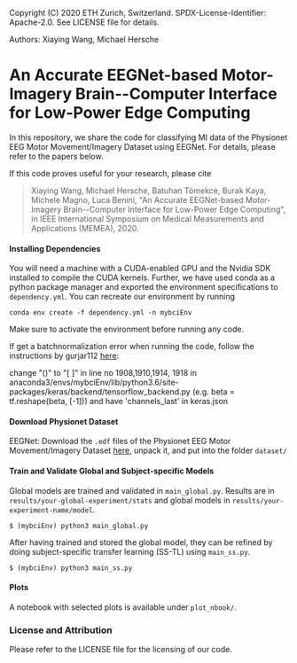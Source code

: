 Copyright (C) 2020 ETH Zurich, Switzerland. SPDX-License-Identifier: Apache-2.0. See LICENSE file for details.

Authors: Xiaying Wang, Michael Hersche

# An Accurate EEGNet-based Motor-Imagery Brain--Computer Interface for Low-Power Edge Computing

In this repository, we share the code for classifying MI data of the Physionet EEG Motor Movement/Imagery Dataset using EEGNet. 
For details, please refer to the papers below. 

If this code proves useful for your research, please cite
> Xiaying Wang, Michael Hersche, Batuhan Tömekce, Burak Kaya, Michele Magno, Luca Benini, "An Accurate EEGNet-based Motor-Imagery Brain--Computer Interface for Low-Power Edge Computing", in IEEE International Symposium on Medical Measurements and Applications (MEMEA), 2020.  
<!--DOI (preprint): [10.3929/ethz-b-000282732](https://www.research-collection.ethz.ch/handle/20.500.11850/282732). Available on [arXiv](https://arxiv.org/pdf/1808.05488). -->



#### Installing Dependencies
You will need a machine with a CUDA-enabled GPU and the Nvidia SDK installed to compile the CUDA kernels.
Further, we have used conda as a python package manager and exported the environment specifications to `dependency.yml`. 
You can recreate our environment by running 

```
conda env create -f dependency.yml -n mybciEnv 
```
Make sure to activate the environment before running any code. 

If get a batchnormalization error when running the code, follow the instructions by gurjar112 [here](https://github.com/keras-team/keras/issues/10648): 

change "()" to "[ ]" in line no 1908,1910,1914, 1918 in anaconda3/envs/mybciEnv/lib/python3.6/site-packages/keras/backend/tensorflow_backend.py (e.g. beta = tf.reshape(beta, [-1])) and have 'channels_last' in keras.json

#### Download Physionet Dataset
EEGNet: 
Download the `.edf` files of the Physionet EEG Motor Movement/Imagery Dataset [here](https://physionet.org/content/eegmmidb/1.0.0/), unpack it, and put into the folder `dataset/`

#### Train and Validate Global and Subject-specific Models
Global models are trained and validated in `main_global.py`. Results are in `results/your-global-experiment/stats` and global models in `results/your-experiment-name/model`. 
```
$ (mybciEnv) python3 main_global.py
```

After having trained and stored the global model, they can be refined by doing subject-specific transfer learning (SS-TL) using `main_ss.py`. 
```
$ (mybciEnv) python3 main_ss.py
```
#### Plots
A notebook with selected plots is available under `plot_nbook/`. 


### License and Attribution
Please refer to the LICENSE file for the licensing of our code.
<!--For the pose detection application demo, we heavily modified [this](https://github.com/tensorboy/pytorch_Realtime_Multi-Person_Pose_Estimation) OpenPose implementation. -->

